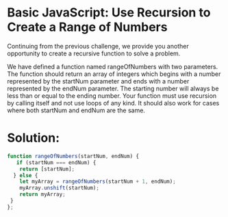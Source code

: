 # Basic JavaScript: Use Recursion to Create a Range of Numbers
Continuing from the previous challenge, we provide you another opportunity to create a recursive function to solve a problem.

We have defined a function named rangeOfNumbers with two parameters. The function should return an array of integers which begins with a number represented by the startNum parameter and ends with a number represented by the endNum parameter. The starting number will always be less than or equal to the ending number. Your function must use recursion by calling itself and not use loops of any kind. It should also work for cases where both startNum and endNum are the same.
# Solution:
```javascript
function rangeOfNumbers(startNum, endNum) {
   if (startNum === endNum) {
    return [startNum];
  } else {
    let myArray = rangeOfNumbers(startNum + 1, endNum);
    myArray.unshift(startNum);
    return myArray;
 }
};
```
